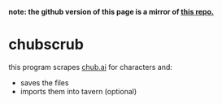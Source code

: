 **note: the github version of this page is a mirror of [this repo.](https://gitlab.redbigz.com/red/chubscrub)**
# chubscrub
this program scrapes [chub.ai](https://chub.ai) for characters and:
- saves the files
- imports them into tavern (optional)
